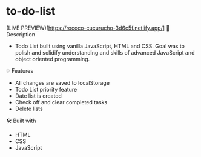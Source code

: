 # to-do-list
(LIVE PREVIEW)[https://rococo-cucurucho-3d6c5f.netlify.app/]
📝 Description
- Todo List built using vanilla JavaScript, HTML and CSS. Goal was to polish and solidify understanding and skills of advanced JavaScript and object oriented programming.

💡 Features
- All changes are saved to localStorage
- Todo List priority feature
- Date list is created
- Check off and clear completed tasks
- Delete lists

🛠️ Built with
- HTML
- CSS
- JavaScript
